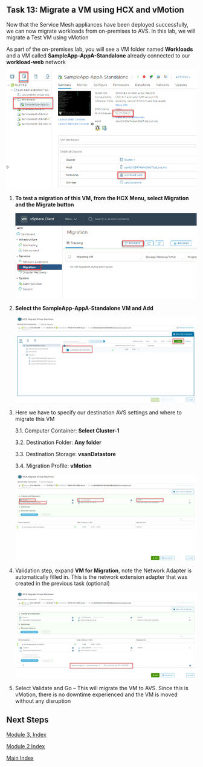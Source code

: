 ## **Task 13: Migrate a VM using HCX and vMotion**

Now that the Service Mesh appliances have been deployed successfully, we can now
migrate workloads from on-premises to AVS. In this lab, we will migrate a Test
VM using vMotion

As part of the on-premises lab, you will see a VM folder named **Workloads** and
a VM called **SampleApp-AppA-Standalone** already connected to our
**workload-web** network

![](media/8d8377951355a4fdf93a9a0ca8fbc114.png)

1.  **To test a migration of this VM, from the HCX Menu, select Migration and
    the Migrate button**

    ![](media/d195c68b3a7a95a5182e031eb07db2bc.png)

2.  **Select the SampleApp-AppA-Standalone VM and Add**

    ![](media/fc1b4a25b1674b1b327c1d393d024185.png)

3.  Here we have to specify our destination AVS settings and where to migrate this VM

    3.1.  Computer Container: **Select Cluster-1**

    3.2.  Destination Folder: **Any folder**

    3.3.  Destination Storage: **vsanDatastore**

    3.4.  Migration Profile: **vMotion**

    ![](media/6afd5c30810b6d6edd7a7800aa83f086.png)

4.  Validation step, expand **VM for Migration**, note the Network Adapter is automatically filled in. This is the network extension adapter that was created in the previous task (optional)

    ![](media/4af2de468d09f150cea0b9e44f80f0bf.png)

5.  Select Validate and Go – This will migrate the VM to AVS. Since this is vMotion, there is no downtime experienced and the VM is moved without any disruption

## Next Steps

[Module 3, Index](module-3-index.md)

[Module 2 Index](module-2-index.md)

[Main Index](index.md)